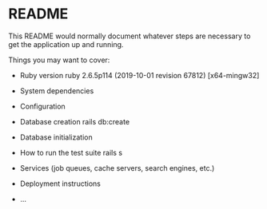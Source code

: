 # README

This README would normally document whatever steps are necessary to get the
application up and running.

Things you may want to cover:

* Ruby version 
  ruby 2.6.5p114 (2019-10-01 revision 67812) [x64-mingw32]

* System dependencies

* Configuration

* Database creation
  rails db:create

* Database initialization

* How to run the test suite
  rails s

* Services (job queues, cache servers, search engines, etc.)

* Deployment instructions

* ...
